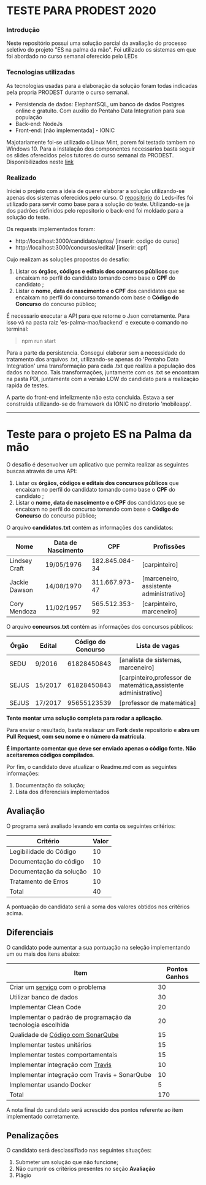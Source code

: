 # TESTE PARA PRODEST 2020
### Introdução
Neste repositório possui uma solução parcial da avaliação do processo seletivo do projeto "ES na palma da mão". Foi utilizado os sistemas em que foi abordado no curso semanal oferecido pelo LEDs

### Tecnologias utilizadas

As tecnologias usadas para a elaboração da solução foram todas indicadas pela propria PRODEST durante o curso semanal.
- Persistencia de dados: ElephantSQL, um banco de dados Postgres online e gratuito. Com auxilio do Pentaho Data Integration para sua população
- Back-end: NodeJs
- Front-end: [não implementada] - IONIC

Majotariamente foi-se utilizado o Linux Mint, porem foi testado tambem no Windows 10.
Para a instalação dos componentes necessarios basta seguir os slides oferecidos pelos tutores do curso semanal da PRODEST. Disponibilizados neste [link](abre.ai/drivepublico) 
### Realizado
Iniciei o projeto com a ideia de querer elaborar a solução utilizando-se apenas dos sistemas oferecidos pelo curso. O [repositorio](https://github.com/leds-ifes/despertar-da-forca-backend) do Leds-ifes foi utilizado para servir como base para a solução do teste.
Utilizando-se ja dos padrões definidos pelo repositorio o back-end foi moldado para a solução do teste.

Os requests implementados foram:
- http://localhost:3000/candidato/aptos/ [inserir: codigo do curso]
- http://localhost:3000/concursos/edital/ [inserir: cpf]

Cujo realizam as soluções propostos do desafio:

1. Listar os **órgãos, códigos e editais dos concursos públicos** que encaixam no perfil do candidato tomando como base o **CPF** do candidato ; 
2. Listar o **nome, data de nascimento e o CPF** dos candidatos que se encaixam no perfil do concurso tomando com base o **Código do Concurso** do concurso público;

É necessario executar a API para que retorne o Json corretamente. Para isso vá na pasta raiz 'es-palma-mao/backend' e execute o comando no terminal:
> npm run start

Para a parte da persistencia. Consegui elaborar sem a necessidade do tratamento dos arquivos .txt, utilizando-se apenas do 'Pentaho Data Integration' uma transformação para cada .txt que realiza a população dos dados no banco. Tais transformações, juntamente com os .txt se encontram na pasta PDI, juntamente com a versão LOW do candidato para a realização rapida de testes.

A parte do front-end infelizmente não esta concluida. Estava a ser construida utilizando-se do framework da IONIC no diretorio 'mobileapp'.

- ------------------------------------------------------------------------ -
# Teste para o projeto ES na Palma da mão

O desafio é desenvolver um aplicativo que permita realizar as seguintes buscas através de uma API: 
1. Listar os **órgãos, códigos e editais dos concursos públicos** que encaixam no perfil do candidato tomando como base o **CPF** do candidato ; 
2. Listar o **nome, data de nascimento e o CPF** dos candidatos que se encaixam no perfil do concurso tomando com base o **Código do Concurso** do concurso público;

O arquivo **candidatos.txt** contém as informações dos candidatos:

| Nome  | Data de Nascimento  | CPF |  Profissões|
|---|---|---|---|
| Lindsey Craft  |  19/05/1976  |  182.845.084-34  |  [carpinteiro]  | 
| Jackie Dawson  |  14/08/1970  |  311.667.973-47  |  [marceneiro, assistente administrativo]  |
| Cory Mendoza |   11/02/1957 |  565.512.353-92  |  [carpinteiro, marceneiro] |

O arquivo **concursos.txt** contém as informações dos concursos públicos:

| Órgão  | Edital  | Código do Concurso |  Lista de vagas|
|---|---|---|---|
| SEDU  | 9/2016  |  61828450843  |  [analista de sistemas, marceneiro]  | 
| SEJUS | 15/2017  |  61828450843  |  [carpinteiro,professor de matemática,assistente administrativo] |
| SEJUS | 17/2017 |  95655123539  |  [professor de matemática] |

**Tente montar uma solução completa para rodar a aplicação**.

Para enviar o resultado, basta realiazar um **Fork** deste repositório e **abra um Pull Request**, **com seu nome e o  número da matrícula**.  

**É importante comentar que deve ser enviado apenas o código fonte. Não aceitaremos códigos compilados**.

Por fim, o candidato deve atualizar o Readme.md com as seguintes informações: 
1. Documentação da solução;
2. Lista dos diferenciais implementados

## Avaliação

O programa será avaliado levando em conta os seguintes critérios:

| Critério  | Valor | 
|---|---|
| Legibilidade do Código |  10  |
| Documentação do código|  10  |
| Documentação da solução|  10  |
| Tratamento de Erros| 10| 
| Total| 40|

A pontuação do candidato será a soma dos valores obtidos nos critérios acima.

## Diferenciais 

O candidato pode aumentar a sua pontuação na seleção implementando um ou mais dos itens abaixo:

| Item  | Pontos Ganhos | 
|---|---|
| Criar um [serviço](https://martinfowler.com/articles/microservices.html) com o problema |  30  |
| Utilizar banco de dados| 30|
| Implementar Clean Code |  20  |
| Implementar o padrão de programação da tecnologia escolhida |  20  |
| Qualidade de [Código com SonarQube](https://about.sonarcloud.io/) |  15  |
| Implementar testes unitários |  15  |
| Implementar testes comportamentais |  15  |
| Implementar integração com [Travis](https://travis-ci.org/)  |  10  |
| Implementar integração com Travis + SonarQube |  10  |
| Implementar usando Docker| 5|
| Total| 170|

A nota final do candidato será acrescido dos pontos referente ao item implementado corretamente.

## Penalizações

O candidato será desclassifiado nas seguintes situações:

1. Submeter um solução que não funcione; 
2. Não cumprir os critérios presentes no seção **Avaliação**
3. Plágio
